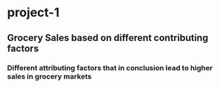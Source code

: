 # project-1
## Grocery Sales based on different contributing factors
### Different attributing factors that in conclusion lead to higher sales in grocery markets



